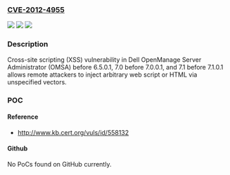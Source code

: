 ### [CVE-2012-4955](https://cve.mitre.org/cgi-bin/cvename.cgi?name=CVE-2012-4955)
![](https://img.shields.io/static/v1?label=Product&message=n%2Fa&color=blue)
![](https://img.shields.io/static/v1?label=Version&message=n%2Fa&color=blue)
![](https://img.shields.io/static/v1?label=Vulnerability&message=n%2Fa&color=brighgreen)

### Description

Cross-site scripting (XSS) vulnerability in Dell OpenManage Server Administrator (OMSA) before 6.5.0.1, 7.0 before 7.0.0.1, and 7.1 before 7.1.0.1 allows remote attackers to inject arbitrary web script or HTML via unspecified vectors.

### POC

#### Reference
- http://www.kb.cert.org/vuls/id/558132

#### Github
No PoCs found on GitHub currently.


